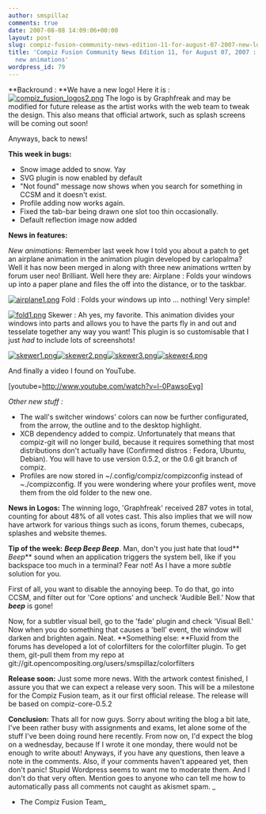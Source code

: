 ```yaml
---
author: smspillaz
comments: true
date: 2007-08-08 14:09:06+00:00
layout: post
slug: compiz-fusion-community-news-edition-11-for-august-07-2007-new-logo-and-new-animations
title: 'Compiz Fusion Community News Edition 11, for August 07, 2007 : New logo and
  new animations'
wordpress_id: 79
---
```


**Backround : **We have a new logo! Here it is :
[![compiz_fusion_logos2.png](http://smspillaz.files.wordpress.com/2007/08/compiz_fusion_logos2.png)](http://smspillaz.files.wordpress.com/2007/08/compiz_fusion_logos2.png)
The logo is by Graphfreak and may be modified for future release as the artist works with the web team to tweak the design. This also means that official artwork, such as splash screens will be coming out soon!

Anyways, back to news!

**This week in bugs:**
- Snow image added to snow. Yay
- SVG plugin is now enabled by default
- "Not found" message now shows when you search for something in CCSM and it doesn't exist.
- Profile adding now works again.
- Fixed the tab-bar being drawn one slot too thin occasionally.
- Default reflection image now added

**News in features:**

_New animations:_
Remember last week how I told you about a patch to get an airplane animation in the animation plugin developed by carlopalma? Well it has now been merged in along with three new animations wrtten by forum user neo! Brilliant. Well here they are:
Airplane : Folds your windows up into a paper plane and files the off into the distance, or to the taskbar.

[![airplane1.png](http://smspillaz.files.wordpress.com/2007/08/airplane1.thumbnail.png)](http://smspillaz.files.wordpress.com/2007/08/airplane1.png)
Fold : Folds your windows up into ... nothing! Very simple!

[![fold1.png](http://smspillaz.files.wordpress.com/2007/08/fold1.thumbnail.png)](http://smspillaz.files.wordpress.com/2007/08/fold1.png)
Skewer : Ah yes, my favorite. This animation divides your windows into parts and allows you to have the parts fly in and out and tesselate together any way you want! This plugin is so customisable that I just _had_ to include lots of screenshots!

[![skewer1.png](http://smspillaz.files.wordpress.com/2007/08/skewer1.thumbnail.png)](http://smspillaz.files.wordpress.com/2007/08/skewer1.png)[![skewer2.png](http://smspillaz.files.wordpress.com/2007/08/skewer2.thumbnail.png)](http://smspillaz.files.wordpress.com/2007/08/skewer2.png)[![skewer3.png](http://smspillaz.files.wordpress.com/2007/08/skewer3.thumbnail.png)](http://smspillaz.files.wordpress.com/2007/08/skewer3.png)[![skewer4.png](http://smspillaz.files.wordpress.com/2007/08/skewer4.thumbnail.png)](http://smspillaz.files.wordpress.com/2007/08/skewer4.png)

And finally a video I found on YouTube.

[youtube=http://www.youtube.com/watch?v=l-0PawsoEvg]

_Other new stuff :_
- The wall's switcher windows' colors can now be further configurated, from the arrow, the outline and to the desktop highlight.
- XCB dependency added to compiz. Unfortunately that means that compiz-git will no longer build, because it requires something that most distributions don't actually have (Confirmed distros : Fedora, Ubuntu, Debian). You will have to use version 0.5.2, or the 0.6 git branch of compiz.
- Profiles are now stored in ~/.config/compiz/compizconfig instead of ~./compizconfig. If you were wondering where your profiles went, move them from the old folder to the new one.

**News in Logos:**
The winning logo, 'Graphfreak' received 287 votes in total, counting for about 48% of all votes cast. This also implies that we will now have artwork for various things such as icons, forum themes, cubecaps, splashes and website themes.

**Tip of the week:**
***Beep* *Beep* *Beep***. Man, don't you just hate that loud** *Beep*** sound when an application triggers the system bell, like if you backspace too much in a terminal? Fear not! As I have a more *subtle* solution for you.

First of all, you want to disable the annoying beep. To do that, go into CCSM, and filter out for 'Core options' and uncheck 'Audible Bell.' Now that ***beep*** is gone!

Now, for a subtler visual bell, go to the 'fade' plugin and check 'Visual Bell.' Now when you do something that causes a 'bell' event, the window will darken and brighten again. Neat.
**Something else: **Fluxid from the forums has developed a lot of colorfilters for the colorfilter plugin. To get them, git-pull them from my repo at git://git.opencompositing.org/users/smspillaz/colorfilters

**Release soon:**
Just some more news. With the artwork contest finished, I assure you that we can expect a release very soon. This will be a milestone for the Compiz Fusion team, as it our first official release. The release will be based on compiz-core-0.5.2

**Conclusion:**
Thats all for now guys. Sorry about writing the blog a bit late, I've been rather busy with assignments and exams, let alone some of the stuff I've been doing round here recently. From now on, I'd expect the blog on a wednesday, because If I wrote it one monday, there would not be enough to write about! Anyways, if you have any questions, then leave a note in the comments. Also, if your comments haven't appeared yet, then don't panic! Stupid Wordpress seems to want me to moderate them. And I don't do that very often. Mention goes to anyone who can tell me how to automatically pass all comments not caught as akismet spam.
_
- The Compiz Fusion Team_
